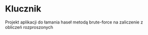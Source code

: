 # Klucznik
Projekt aplikacji do łamania haseł metodą brute-force na zaliczenie z obliczeń rozproszonych
